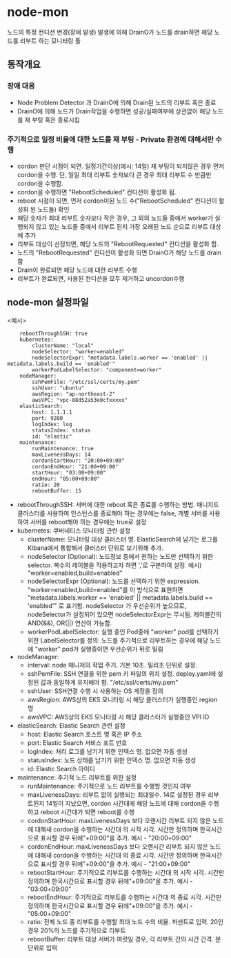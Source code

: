 # node-mon
노드의 특정 컨디션 변경(장애 발생) 발생에 의해 DrainO가 노드를 drain하면 해당 노드를 리부트 하는 모니터링 툴

## 동작개요 

### 장애 대응
  - Node Problem Detector 과 DrainO에 의해 Drain된 노드의 리부트 혹은 종료
  - DrainO에 의해 노드가 Drain작업을 수행하면 성공/실패여부에 상관없이 해당 노드를 재 부팅 혹은 종료시킴

### 주기적으로 일정 비율에 대한 노드를 재 부팅 - Private 환경에 대해서만 수행
 - cordon 판단 시점이 되면. 일정기간이상(예시: 14일) 재 부팅이 되지않은 경우 먼저 cordon을 수행. 단, 일일  최대 리부트 숫자보다 큰 경우 최대 리부트 수 만큼만 cordon을 수행함.
 - cordon을 수행하면 "RebootScheduled" 컨디션이 활성화 됨.
 - reboot 시점이 되면, 먼저 cordon이된 노드 수("RebootScheduled" 컨디션이 활성화 된 노드들) 확인
 - 해당 숫자가 최대 리부트 숫자보다 작은 경우, 그 외의 노드들 중에서 worker가 실행되지 않고 있는 노드들 중에서 리부트 된지 가장 오래된 노드 순으로 리부트 대상에 추가
 - 리부트 대상이 선정되면, 해당 노드의 "RebootRequested" 컨디션을 활성화 함.
 - 노드의 "RebootRequested" 컨디션이 활성화 되면 DrainO가 해당 노드를 drain 함
 - Drain이 완료되면 해당 노드에 대한 리부트 수행
 - 리부트가 완료되면, 사용된 컨디션을 모두 제거하고 uncordon수행 

## node-mon 설정파일 
<예시>
```
    rebootThroughSSH: true
    kubernetes:
        clusterName: "local"
        nodeSelector: "worker=enabled"
        nodeSelectorExpr: "metadata.labels.worker == 'enabled' || metadata.labels.build == 'enabled'"
        workerPodLabelSelector: "component=worker"
    nodeManager:
        sshPemFile: "/etc/ssl/certs/my.pem"
        sshUser: "ubuntu"
        awsRegion: "ap-northeast-2"
        awsVPC: "vpc-08d52a53e0cfxxxxx"
    elasticSearch:
        host: 1.1.1.1
        port: 9200
        logIndex: log
        statusIndex: status
        id: "elastic"
    maintenance:
        runMaintenance: true
        maxLivenessDays: 14
        cordonStartHour: "20:00+09:00"
        cordonEndHour: "21:00+09:00"
        startHour: "03:00+09:00"
        endHour: "05:00+09:00"
        ratio: 20
        rebootBuffer: 15
```

- rebootThroughSSH: 서버에 대한 reboot 혹은 종료를 수행하는 방법. 매니지드 클러스터를 사용하여 인스턴스를 종료해야 하는 경우에는  false, 개별 서버를 사용하여 서버를 reboot해야 하는 경우에는 true로 설정
- kubernetes: 쿠버네티스 모니터링 관련 설정
    - clusterName: 모니터링 대상 클러스터 명. ElasticSearch에 남기는 로그를 Kibana에서 통합해서 클러스터 단위로 보기위해 추가.
    - nodeSelector (Optional): 노드정보 중에서 원하는 노드만 선택하기 위한 selector. 복수의 레이블을 적용하고자 하면 ','로 구분하여 설정. 예시) "worker=enabled,build=enabled"
    - nodeSelectorExpr (Optional): 노드를 선택하기 위한 expression. "worker=enabled,build=enabled"를 이 방식으로 표현하면 "metadata.labels.worker == 'enabled' || metadata.labels.build == 'enabled'" 로 표기함. nodeSelector 가 우선순위가 높으므로, nodeSelector가 설정되어 있으면 nodeSelectorExpr는 무시됨. 레이블간의 AND(&&), OR(||) 연산이 가능함.
    - workerPodLabelSelector: 실행 중인 Pod중에 "worker" pod를 선택하기 위한 LabelSelector를 정의.
    노드를 주기적으로 리부트하는 경우에 해당 노드에 "worker" pod가 실행중이면 우선순위가 뒤로 밀림 
- nodeManager: 
    - interval: node 매니저의 작업 주기. 기본 10초. 밀리초 단위로 설정.
    - sshPemFile: SSH 연결을 위한 pem 키 파일의 위치 설정. deploy.yaml에 설정된 값과 동일하게 유지해야 함. "/etc/ssl/certs/my.pem"
    - sshUser: SSH연결 수행 시 사용하는 OS 계정을 정의
    - awsRegion: AWS상의 EKS 모니터링 시 해당 클러스터가 실행중인 region 명
    - awsVPC: AWS상의 EKS 모니터링 시 해당 클러스터가 실행중인 VPI ID
- elasticSearch: Elastic Search 관련 설정
    - host: Elastic Search 호스트 명 혹은 IP 주소
    - port: Elastic Search 서비스 포트 번호
    - logIndex: 처리 로그를 남기기 위한 인덱스 명. 없으면 자동 생성
    - statusIndex: 노드 상태를 남기기 위한 인덱스 명. 없으면 자동 생성
    - id: Elastic Search 아이디 
- maintenance: 주기적 노드 리부트를 위한 설정
    - runMaintenance: 주기적으로 노드 리부트를 수행할 것인지 여부 
    - maxLivenessDays: 리부트 없이 실행되는 최대일수. 14로 설정된 경우 리부트된지 14일이 지났으면, cordon 시간대에 해당 노드에 대해 cordon을 수행하고 reboot 시간대가 되면 reboot를 수행
    - cordonStartHour: maxLivenessDays 보다 오랜시간 리부트 되지 않은 노드에 대해새 cordon을 수행하는 시간대 의 시작 시각. 시간만 정의하며 한국시간으로 표시할 경우 뒤에"+09:00"을 추가. 예시 - "20:00+09:00"
    - cordonEndHour: maxLivenessDays 보다 오랜시간 리부트 되지 않은 노드에 대해새 cordon을 수행하는 시간대 의 종료 시각. 시간만 정의하며 한국시간으로 표시할 경우 뒤에"+09:00"을 추가. 예시 - "21:00+09:00"
    - rebootStartHour: 주기적으로 리부트를 수행하는 시간대 의 시작 시각. 시간만 정의하며 한국시간으로 표시할 경우 뒤에"+09:00"을 추가. 예시 - "03:00+09:00"
    - rebootEndHour: 주기적으로 리부트를 수행하는 시간대 의 종료 시각. 시간만 정의하며 한국시간으로 표시할 경우 뒤에"+09:00"을 추가. 예시 - "05:00+09:00"
    - ratio: 전체 노드 중 리부트를 수행할 최대 노드 수의 비율. 퍼센트로 입력. 20인경우 20%의 노드를 주기적으로 리부트
    - rebootBuffer: 리부트 대상 서버가 여럿일 경우, 각 리부트 간의 시간 간격. 분 단위로 입력
